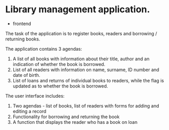 # Library management application.
- frontend

The task of the application is to register books, readers and borrowing / returning books.

The application contains 3 agendas:
1. A list of all books with information about their title, author and an indication of whether the book is borrowed.
2. List of all readers with information on name, surname, ID number and date of birth.
3. List of loans and returns of individual books to readers, while the flag is updated as to whether the book is borrowed.

The user interface includes:
1. Two agendas - list of books, list of readers with forms for adding and editing a record
2. Functionality for borrowing and returning the book
3. A function that displays the reader who has a book on loan
